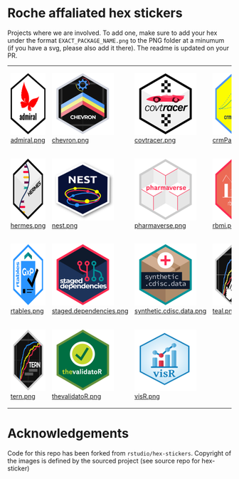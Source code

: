 
# Roche affaliated hex stickers

Projects where we are involved. To add one, make sure to add your hex
under the format `EXACT_PACKAGE_NAME.png` to the PNG folder at a minumum
(if you have a svg, please also add it there). The readme is updated on
your PR.

<table>

<tr>

<td>

<img alt="Logo for admiral" src="thumbs/admiral.png" width="139" height="139"><br /><a href="PNG/admiral.png">admiral.png</a><br />

</td>

<td>

<img alt="Logo for chevron" src="thumbs/chevron.png" width="139" height="139"><br /><a href="PNG/chevron.png">chevron.png</a><br />

</td>

<td>

<img alt="Logo for covtracer" src="thumbs/covtracer.png" width="139" height="139"><br /><a href="PNG/covtracer.png">covtracer.png</a><br />

</td>

<td>

<img alt="Logo for crmPack" src="thumbs/crmPack.png" width="139" height="139"><br /><a href="PNG/crmPack.png">crmPack.png</a><br />

</td>

</tr>

<tr>

<td>

<img alt="Logo for hermes" src="thumbs/hermes.png" width="139" height="139"><br /><a href="PNG/hermes.png">hermes.png</a><br />

</td>

<td>

<img alt="Logo for nest" src="thumbs/nest.png" width="139" height="139"><br /><a href="PNG/nest.png">nest.png</a><br />

</td>

<td>

<img alt="Logo for pharmaverse" src="thumbs/pharmaverse.png" width="139" height="139"><br /><a href="PNG/pharmaverse.png">pharmaverse.png</a><br />

</td>

<td>

<img alt="Logo for rbmi" src="thumbs/rbmi.png" width="139" height="139"><br /><a href="PNG/rbmi.png">rbmi.png</a><br />

</td>

</tr>

<tr>

<td>

<img alt="Logo for rtables" src="thumbs/rtables.png" width="139" height="139"><br /><a href="PNG/rtables.png">rtables.png</a><br />

</td>

<td>

<img alt="Logo for staged.dependencies" src="thumbs/staged.dependencies.png" width="139" height="139"><br /><a href="PNG/staged.dependencies.png">staged.dependencies.png</a><br />

</td>

<td>

<img alt="Logo for synthetic.cdisc.data" src="thumbs/synthetic.cdisc.data.png" width="139" height="139"><br /><a href="PNG/synthetic.cdisc.data.png">synthetic.cdisc.data.png</a><br />

</td>

<td>

<img alt="Logo for teal" src="thumbs/teal.png" width="139" height="139"><br /><a href="PNG/teal.png">teal.png</a><br />

</td>

</tr>

<tr>

<td>

<img alt="Logo for tern" src="thumbs/tern.png" width="139" height="139"><br /><a href="PNG/tern.png">tern.png</a><br />

</td>

<td>

<img alt="Logo for thevalidatoR" src="thumbs/thevalidatoR.png" width="139" height="139"><br /><a href="PNG/thevalidatoR.png">thevalidatoR.png</a><br />

</td>

<td>

<img alt="Logo for visR" src="thumbs/visR.png" width="139" height="139"><br /><a href="PNG/visR.png">visR.png</a><br />

</td>

</tr>

</table>

# Acknowledgements

Code for this repo has been forked from `rstudio/hex-stickers`.
Copyright of the images is defined by the sourced project (see source
repo for hex-sticker)
